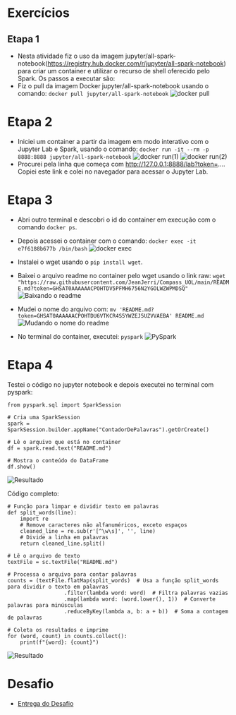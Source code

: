 # Exercícios


## Etapa 1
- Nesta atividade fiz o uso da imagem jupyter/all-spark-notebook(https://registry.hub.docker.com/r/jupyter/all-spark-notebook) para criar um container e utilizar o recurso de shell oferecido pelo Spark. Os passos a executar são:
- Fiz o pull da imagem Docker jupyter/all-spark-notebook usando o comando:
```docker pull jupyter/all-spark-notebook```
![docker pull](./evidencias/Screenshot_688.png)

# Etapa 2
- Iniciei um container a partir da imagem em modo interativo com o Jupyter Lab e Spark, usando o comando:
```docker run -it --rm -p 8888:8888 jupyter/all-spark-notebook```
![docker run(1)](./evidencias/Screenshot_689.png)
![docker run(2)](./evidencias/Screenshot_690.png)
- Procurei pela linha que começa com http://127.0.0.1:8888/lab?token=.... Copiei este link e colei no navegador para acessar o Jupyter Lab.

# Etapa 3
- Abri outro terminal e descobri o id do container em execução com o comando ```docker ps```.
- Depois acessei o container com o comando: ```docker exec -it e7f6188b677b /bin/bash```
![docker exec](./evidencias/Screenshot_692.png)

- Instalei o wget usando o ```pip install wget```.
- Baixei o arquivo readme no container pelo wget usando o link raw:
```wget "https://raw.githubusercontent.com/JeanJerri/Compass_UOL/main/README.md?token=GHSAT0AAAAAACPOHTDV5PFMH6756N2YGOLWZWPMDSQ"```
![Baixando o readme](./evidencias/Screenshot_693.png)

- Mudei o nome do arquivo com:
```mv 'README.md?token=GHSAT0AAAAAACPOHTDU6VTKCR4S5YWZEJ5UZVVAEBA' README.md```
![Mudando o nome do readme](./evidencias/Screenshot_694.png)

- No terminal do container, executei:
```pyspark```
![PySpark](./evidencias/Screenshot_695.png)

# Etapa 4
Testei o código no jupyter notebook e depois executei no terminal com pyspark:
```
from pyspark.sql import SparkSession

# Cria uma SparkSession
spark = SparkSession.builder.appName("ContadorDePalavras").getOrCreate()

# Lê o arquivo que está no container
df = spark.read.text("README.md")

# Mostra o conteúdo do DataFrame
df.show()
```
![Resultado](./evidencias/Screenshot_696.png)

Código completo:
```
# Função para limpar e dividir texto em palavras
def split_words(line):
    import re
    # Remove caracteres não alfanuméricos, exceto espaços
    cleaned_line = re.sub(r'[^\w\s]', '', line)
    # Divide a linha em palavras
    return cleaned_line.split()

# Lê o arquivo de texto
textFile = sc.textFile("README.md")

# Processa o arquivo para contar palavras
counts = (textFile.flatMap(split_words)  # Usa a função split_words para dividir o texto em palavras
                  .filter(lambda word: word)  # Filtra palavras vazias
                  .map(lambda word: (word.lower(), 1))  # Converte palavras para minúsculas
                  .reduceByKey(lambda a, b: a + b))  # Soma a contagem de palavras

# Coleta os resultados e imprime
for (word, count) in counts.collect():
    print(f"{word}: {count}")
```
![Resultado](./evidencias/Screenshot_697.png)


# Desafio


- [Entrega do Desafio](../Sprint%207/Desafio/README.md)